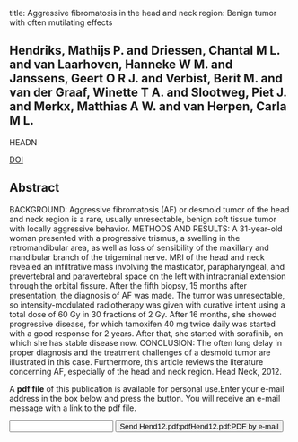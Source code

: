 title: Aggressive fibromatosis in the head and neck region: Benign tumor with often mutilating effects

## Hendriks, Mathijs P. and Driessen, Chantal M L. and van Laarhoven, Hanneke W M. and Janssens, Geert O R J. and Verbist, Berit M. and van der Graaf, Winette T A. and Slootweg, Piet J. and Merkx, Matthias A W. and van Herpen, Carla M L.
HEADN

<a href="https://doi.org/10.1002/hed.23092">DOI</a>

## Abstract
BACKGROUND: Aggressive fibromatosis (AF) or desmoid tumor of the head and neck region is a rare, usually unresectable, benign soft tissue tumor with locally aggressive behavior. METHODS AND RESULTS: A 31-year-old woman presented with a progressive trismus, a swelling in the retromandibular area, as well as loss of sensibility of the maxillary and mandibular branch of the trigeminal nerve. MRI of the head and neck revealed an infiltrative mass involving the masticator, parapharyngeal, and prevertebral and paravertebral space on the left with intracranial extension through the orbital fissure. After the fifth biopsy, 15 months after presentation, the diagnosis of AF was made. The tumor was unresectable, so intensity-modulated radiotherapy was given with curative intent using a total dose of 60 Gy in 30 fractions of 2 Gy. After 16 months, she showed progressive disease, for which tamoxifen 40 mg twice daily was started with a good response for 2 years. After that, she started with sorafinib, on which she has stable disease now. CONCLUSION: The often long delay in proper diagnosis and the treatment challenges of a desmoid tumor are illustrated in this case. Furthermore, this article reviews the literature concerning AF, especially of the head and neck region. Head Neck, 2012.

A <b>pdf file</b> of this publication is available for personal use.Enter your e-mail address in the box below and press the button. You will receive an e-mail message with a link to the pdf file.
<form action="sender.php">  <input type="text" name="email">  <input type="submit" value="Send Hend12.pdf:pdfHend12.pdf:PDF by e-mail"></form>